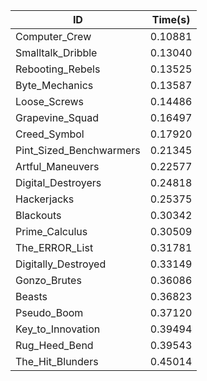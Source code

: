 |ID|Time(s)|
|-|-|
|Computer_Crew|0.10881|
|Smalltalk_Dribble|0.13040|
|Rebooting_Rebels|0.13525|
|Byte_Mechanics|0.13587|
|Loose_Screws|0.14486|
|Grapevine_Squad|0.16497|
|Creed_Symbol|0.17920|
|Pint_Sized_Benchwarmers|0.21345|
|Artful_Maneuvers|0.22577|
|Digital_Destroyers|0.24818|
|Hackerjacks|0.25375|
|Blackouts|0.30342|
|Prime_Calculus|0.30509|
|The_ERROR_List|0.31781|
|Digitally_Destroyed|0.33149|
|Gonzo_Brutes|0.36086|
|Beasts|0.36823|
|Pseudo_Boom|0.37120|
|Key_to_Innovation|0.39494|
|Rug_Heed_Bend|0.39543|
|The_Hit_Blunders|0.45014|
